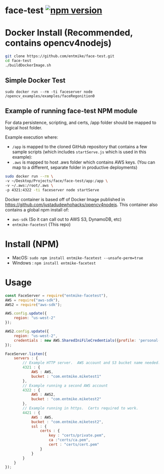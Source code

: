 # face-test [![npm version](https://badge.fury.io/js/entmike-facetest.svg)](https://badge.fury.io/js/entmike-facetest)

# Docker Install (Recommended, contains opencv4nodejs)

```bash
git clone https://github.com/entmike/face-test.git
cd face-test
./buildDockerImage.sh
```

## Simple Docker Test
`sudo docker run --rm -ti faceserver node /opencv_examples/examples/faceRegonition0`

## Example of running face-test NPM module
For data persistence, scripting, and certs, /app folder should be mapped to logical host folder.

Example execution where:

* `/app` is mapped to the cloned GitHub repository that contains a few sample scripts (which includes `startServe.js` which is used in this example):
* `.aws` is mapped to host .aws folder which contains AWS keys.  (You can map to a different, separate folder in productive deployments)
```bash
sudo docker run --rm \
-v ~/Desktop/Projects/face/face-test/app:/app \
-v ~/.aws:/root/.aws \
-p 4321:4322 -ti faceserver node startServe
```
Docker container is based off of Docker Image published in https://github.com/justadudewhohacks/opencv4nodejs.  This container also contains a global npm install of:

* `aws-sdk` (So it can call out to AWS S3, DynamoDB, etc)
* `entmike-facetest` (This repo)

# Install (NPM)

* MacOS: `sudo npm install entmike-facetest --unsafe-perm=true`
* Windows : `npm install entmike-facetest`

# Usage
```javascript
const FaceServer = require("entmike-facetest"),
AWS = require("aws-sdk"),
AWS2 = require("aws-sdk");

AWS.config.update({
	region: "us-west-2"
});

AWS2.config.update({
	region: "us-west-2",
	credentials : new AWS.SharedIniFileCredentials({profile: 'personal-account'})
});

FaceServer.listen({
	servers : {
		// Example HTTP server.  AWS account and S3 bucket name needed.
		4321 : {
			AWS : AWS,
			bucket : "com.entmike.miketest1"
		},
		// Example running a second AWS account
		4322 : {
			AWS : AWS2,
			bucket : "com.entmike.miketest2"
		},
		// Example running in https.  Certs required to work.
		4421 : {
			AWS : AWS,
			bucket : "com.entmike.miketest2",
			ssl : {
				certs : {
					key : "certs/private.pem",
					ca :"certs/ca.pem",
					cert : "certs/cert.pem"
				}
			}
		}
	}
});
```

